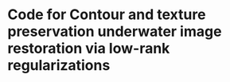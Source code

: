 # Code for Contour and texture preservation underwater image restoration via low-rank regularizations
